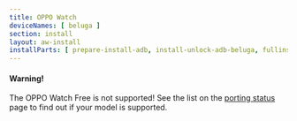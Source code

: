 ```yaml
---
title: OPPO Watch
deviceNames: [ beluga ] 
section: install
layout: aw-install
installParts: [ prepare-install-adb, install-unlock-adb-beluga, fullinstall, belugatempinstall ]
---
```

<div class="callout callout-warning">
    <h4>Warning!</h4>
    <p>The OPPO Watch Free is not supported! See the list on the <a href="{{rel 'wiki/porting-status'}}">porting status</a> page to find out if your model is supported.</p>
</div>
